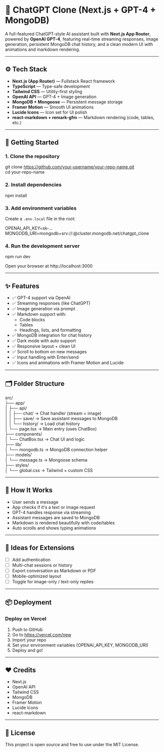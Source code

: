 # 🧠 ChatGPT Clone (Next.js + GPT-4 + MongoDB)

A full-featured ChatGPT-style AI assistant built with **Next.js App Router**, powered by **OpenAI GPT-4**, featuring real-time streaming responses, image generation, persistent MongoDB chat history, and a clean modern UI with animations and markdown rendering.

---

## ⚙️ Tech Stack

- **Next.js (App Router)** — Fullstack React framework
- **TypeScript** — Type-safe development
- **Tailwind CSS** — Utility-first styling
- **OpenAI API** — GPT-4 + Image generation
- **MongoDB + Mongoose** — Persistent message storage
- **Framer Motion** — Smooth UI animations
- **Lucide Icons** — Icon set for UI polish
- **react-markdown + remark-gfm** — Markdown rendering (code, tables, etc.)

---

## 🚀 Getting Started

### 1. Clone the repository

git clone https://github.com/your-username/your-repo-name.git  
cd your-repo-name

### 2. Install dependencies

npm install

### 3. Add environment variables

Create a `.env.local` file in the root:

OPENAI_API_KEY=sk-...  
MONGODB_URI=mongodb+srv://<user>:<password>@cluster.mongodb.net/chatgpt_clone

### 4. Run the development server

npm run dev

Open your browser at http://localhost:3000

---

## ✨ Features

- ✅ GPT-4 support via OpenAI
- ✅ Streaming responses (like ChatGPT)
- ✅ Image generation via prompt
- ✅ Markdown support with:
  - Code blocks
  - Tables
  - Headings, lists, and formatting
- ✅ MongoDB integration for chat history
- ✅ Dark mode with auto support
- ✅ Responsive layout + clean UI
- ✅ Scroll to bottom on new messages
- ✅ Input handling with Enter/send
- ✅ Icons and animations with Framer Motion and Lucide

---

## 🗂️ Folder Structure

src/  
├── app/  
│   ├── api/  
│   │   ├── chat/       → Chat handler (stream + image)  
│   │   ├── save/       → Save assistant messages to MongoDB  
│   │   └── history/    → Load chat history  
│   └── page.tsx        → Main entry (uses ChatBox)  
├── components/  
│   └── ChatBox.tsx     → Chat UI and logic  
├── lib/  
│   └── mongodb.ts      → MongoDB connection helper  
├── models/  
│   └── message.ts      → Mongoose schema  
├── styles/  
│   └── global.css      → Tailwind + custom CSS

---

## 🧠 How It Works

- User sends a message  
- App checks if it's a text or image request  
- GPT-4 handles response via streaming  
- Assistant messages are saved to MongoDB  
- Markdown is rendered beautifully with code/tables  
- Auto scrolls and shows typing animations

---

## 🧪 Ideas for Extensions

- [ ] Add authentication  
- [ ] Multi-chat sessions or history  
- [ ] Export conversation as Markdown or PDF  
- [ ] Mobile-optimized layout  
- [ ] Toggle for image-only / text-only replies

---

## 📦 Deployment

### Deploy on Vercel

1. Push to GitHub  
2. Go to https://vercel.com/new  
3. Import your repo  
4. Set your environment variables (OPENAI_API_KEY, MONGODB_URI)  
5. Deploy and go!

---

## ❤️ Credits

- Next.js  
- OpenAI API  
- Tailwind CSS  
- MongoDB  
- Framer Motion  
- Lucide Icons  
- react-markdown  

---

## 🧞 License

This project is open source and free to use under the MIT License.
